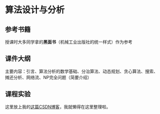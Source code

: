 # 算法设计与分析
## 参考书籍
授课时大多同学拿的**黑面书**（机械工业出版社的统一样式）作为参考
## 课件大纲
主要内容：引言、算法分析的数学基础、分治算法、动态规划、贪心算法、搜索、摊还分析、网络流、NP完全问题（简要介绍）
## 课程实验
这里放上我的[这篇CSDN博客]()，我就懒得在这里整理啦。
